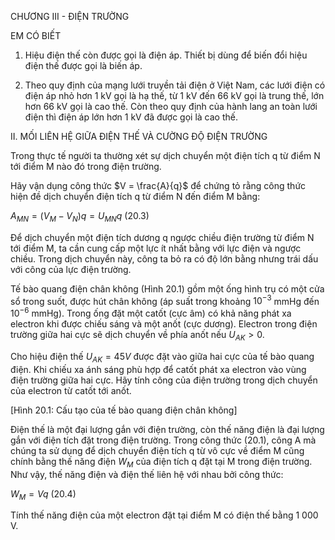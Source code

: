 CHƯƠNG III - ĐIỆN TRƯỜNG

EM CÓ BIẾT

1. Hiệu điện thế còn được gọi là điện áp. Thiết bị dùng để biến đổi hiệu điện thế được gọi là biến áp.

2. Theo quy định của mạng lưới truyền tải điện ở Việt Nam, các lưới điện có điện áp nhỏ hơn 1 kV gọi là hạ thế, từ 1 kV đến 66 kV gọi là trung thế, lớn hơn 66 kV gọi là cao thế. Còn theo quy định của hành lang an toàn lưới điện thì điện áp lớn hơn 1 kV đã được gọi là cao thế.

II. MỐI LIÊN HỆ GIỮA ĐIỆN THẾ VÀ CƯỜNG ĐỘ ĐIỆN TRƯỜNG

Trong thực tế người ta thường xét sự dịch chuyển một điện tích q từ điểm N tới điểm M nào đó trong điện trường.

Hãy vận dụng công thức $V = \frac{A}{q}$ để chứng tỏ rằng công thức hiện đề dịch chuyển điện tích q từ điểm N đến điểm M bằng:

$A_{MN} = (V_M - V_N)q = U_{MN}q$ (20.3)

Để dịch chuyển một điện tích dương q ngược chiều điện trường từ điểm N tới điểm M, ta cần cung cấp một lực ít nhất bằng với lực điện và ngược chiều. Trong dịch chuyển này, công ta bỏ ra có độ lớn bằng nhưng trái dấu với công của lực điện trường.

Tế bào quang điện chân không (Hình 20.1) gồm một ống hình trụ có một cửa sổ trong suốt, được hút chân không (áp suất trong khoảng $10^{-3}$ mmHg đến $10^{-6}$ mmHg). Trong ống đặt một catốt (cực âm) có khả năng phát xa electron khi được chiếu sáng và một anốt (cực dương). Electron trong điện trường giữa hai cực sẽ dịch chuyển về phía anốt nếu $U_{AK} > 0$.

Cho hiệu điện thế $U_{AK} = 45 V$ được đặt vào giữa hai cực của tế bào quang điện. Khi chiếu xa ánh sáng phù hợp để catốt phát xa electron vào vùng điện trường giữa hai cực. Hãy tính công của điện trường trong dịch chuyển của electron từ catốt tới anốt.

[Hình 20.1: Cấu tạo của tế bào quang điện chân không]

Điện thế là một đại lượng gắn với điện trường, còn thế năng điện là đại lượng gắn với điện tích đặt trong điện trường. Trong công thức (20.1), công A mà chúng ta sử dụng để dịch chuyển điện tích q từ vô cực về điểm M cũng chính bằng thế năng điện $W_M$ của điện tích q đặt tại M trong điện trường. Như vậy, thế năng điện và điện thế liên hệ với nhau bởi công thức:

$W_M = Vq$ (20.4)

Tính thế năng điện của một electron đặt tại điểm M có điện thế bằng 1 000 V.